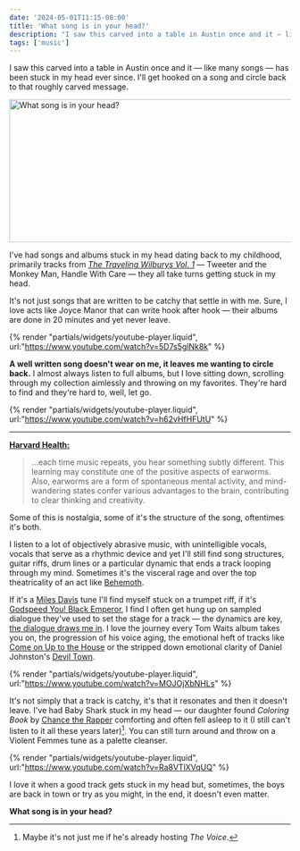 ```yaml
---
date: '2024-05-01T11:15-08:00'
title: 'What song is in your head?'
description: "I saw this carved into a table in Austin once and it — like many songs — has been stuck in my head ever since. I'll get hooked on a song and circle back to that roughly carved message."
tags: ['music']
---
```

I saw this carved into a table in Austin once and it — like many songs — has been stuck in my head ever since. I'll get hooked on a song and circle back to that roughly carved message.<!-- excerpt -->

<img
  srcset="
    https://coryd.dev/.netlify/images/?url=https://coryd.dev/media/blog/what-song.png&fit=cover&w=200&h=67&fm=webp&q=85 200w,
    https://coryd.dev/.netlify/images/?url=https://coryd.dev/media/blog/what-song.png&fit=cover&w=400&h=133&fm=webp&q=85 400w,
    https://coryd.dev/.netlify/images/?url=https://coryd.dev/media/blog/what-song.png&fit=cover&w=800&h=267&fm=webp&q=85 800w,
    https://coryd.dev/.netlify/images/?url=https://coryd.dev/media/blog/what-song.png&fit=cover&w=1600&h=533&fm=webp&q=85 1600w
  "
  sizes="(max-width: 450px) 200px,
    (max-width: 850px) 400px,
    (max-width: 1000px) 800px,
    1600px"
  src="https://coryd.dev/.netlify/images/?url=https://coryd.dev/media/blog/what-song.png&fit=cover&w=1600&h=533&fm=webp&q=85"
  alt="What song is in your head?"
  class="image-banner"
  loading="eager"
  decoding="async"
  width="768"
  height="256"
/>

I've had songs and albums stuck in my head dating back to my childhood, primarily tracks from [*The Traveling Wilburys Vol. 1*](https://en.wikipedia.org/wiki/Traveling_Wilburys_Vol._1) — Tweeter and the Monkey Man, Handle With Care — they all take turns getting stuck in my head.

It's not just songs that are written to be catchy that settle in with me. Sure, I love acts like Joyce Manor that can write hook after hook — their albums are done in 20 minutes and yet never leave.

{% render "partials/widgets/youtube-player.liquid", url:"https://www.youtube.com/watch?v=5D7s5glNk8k" %}

<strong class="highlight-text">A well written song doesn't wear on me, it leaves me wanting to circle back.</strong> I almost always listen to full albums, but I love sitting down, scrolling through my collection aimlessly and throwing on my favorites. They're hard to find and they're hard to, well, let go.

{% render "partials/widgets/youtube-player.liquid", url:"https://www.youtube.com/watch?v=h62vHfHFUtU" %}

---

**[Harvard Health:](https://www.health.harvard.edu/blog/why-you-cant-get-a-song-out-of-your-head-and-what-to-do-about-it-2017100412490)**
> …each time music repeats, you hear something subtly different. This learning may constitute one of the positive aspects of earworms. Also, earworms are a form of spontaneous mental activity, and mind-wandering states confer various advantages to the brain, contributing to clear thinking and creativity.

Some of this is nostalgia, some of it's the structure of the song, oftentimes it's both.

I listen to a lot of objectively abrasive music, with unintelligible vocals, vocals that serve as a rhythmic device and yet I'll still find song structures, guitar riffs, drum lines or a particular dynamic that ends a track looping through my mind. Sometimes it's the visceral rage and over the top theatricality of an act like [Behemoth](https://en.wikipedia.org/wiki/Behemoth_%28band%29).

If it's a [Miles Davis](https://en.wikipedia.org/wiki/Miles_Davis) tune I'll find myself stuck on a trumpet riff, if it's [Godspeed You! Black Emperor](https://en.wikipedia.org/wiki/Godspeed_You!_Black_Emperor), I find I often get hung up on sampled dialogue they've used to set the stage for a track — the dynamics are key, [the dialogue draws me in](https://www.youtube.com/watch?v=VGKc3T7OVHE). I love the journey every Tom Waits album takes you on, the progression of his voice aging, the emotional heft of tracks like [Come on Up to the House](https://en.wikipedia.org/wiki/Come_On_Up_to_the_House) or the stripped down emotional clarity of Daniel Johnston's [Devil Town](https://www.youtube.com/watch?v=iFivJr41y4s).

{% render "partials/widgets/youtube-player.liquid", url:"https://www.youtube.com/watch?v=MOJOjXbNHLs" %}

It's not simply that a track is catchy, it's that it resonates and then it doesn't leave. I've had Baby Shark stuck in my head — our daughter found *Coloring Book* by [Chance the Rapper](https://en.wikipedia.org/wiki/Chance_the_Rapper) comforting and often fell asleep to it (I still can't listen to it all these years later)[^1]. You can still turn around and throw on a Violent Femmes tune as a palette cleanser.

{% render "partials/widgets/youtube-player.liquid", url:"https://www.youtube.com/watch?v=Ra8VTlXVqUQ" %}

I love it when a good track gets stuck in my head but, sometimes, the boys are back in town or try as you might, in the end, it doesn't even matter.

<strong class="highlight-text">What song is in your head?</strong>

[^1]: Maybe it's not just me if he's already hosting *The Voice*.